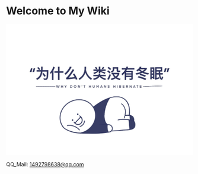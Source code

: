 # **Welcome to My Wiki**

![](https://github.com/AntKing001/Test/blob/main/wiki%20image/IMG_2540.JPG?raw=true)


QQ_Mail: 1492798638@qq.com




